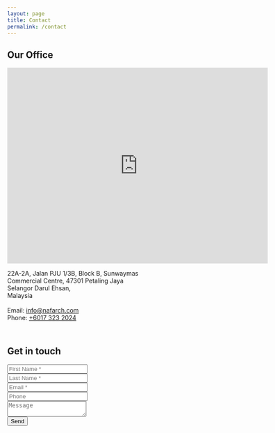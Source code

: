 ```yaml
---
layout: page
title: Contact
permalink: /contact
---
```


<section>
  <h2 class="align-center">Our Office</h2>
  <div class="row">
    <div class="6u 12u$(small)">
      <div class="google-maps">
        <iframe src="https://www.google.com/maps/embed?pb=!1m18!1m12!1m3!1d7967.806708159129!2d101.59508362851558!3d3.1202606538577133!2m3!1f0!2f0!3f0!3m2!1i1024!2i768!4f13.1!3m3!1m2!1s0x0%3A0x0!2zM8KwMDcnMTIuOSJOIDEwMcKwMzUnNTguMSJF!5e0!3m2!1sen!2sus!4v1521177639600" width="600" height="450" frameborder="0" style="border:0" allowfullscreen></iframe>
      </div>
    </div>
    <div class="6u$ 12u$(small)">
      <p class="address-info">
        22A-2A, Jalan PJU 1/3B, Block B, Sunwaymas
        <br />
        Commercial Centre, 47301 Petaling Jaya
        <br />
        Selangor Darul Ehsan,
        <br />
        Malaysia
        <br /><br />
        Email: <a href="mailto:info@nafarch.com" class="dotted">info@nafarch.com</a>
        <br />
        Phone: <a href="tel:60173232024" class="dotted">+6017 323 2024</a>
      </p>
    </div>
  </div>
</section>

<section style="margin-top: 4em;">
  <h2 class="align-center">Get in touch</h2>
  <form id="contact-form" method="post" action="https://formspree.io/info@nafarch.com">
    <div class="field half first">
      <input type="text" name="firstname" id="firstname" placeholder="First Name *" />
    </div>
    <div class="field half">
      <input type="text" name="lastname" id="lastname" placeholder="Last Name *" />
    </div>
    <div class="field half first">
      <input type="email" name="email" id="email" placeholder="Email *" />
    </div>
    <div class="field half">
      <input type="text" name="phone" id="phone" placeholder="Phone" />
    </div>
    <div class="field">
      <textarea id="message" name="message" placeholder="Message"></textarea>
    </div>
    <input type="submit" value="Send" class="special" />
    <input type="hidden" name="_subject" value="Contact NAF Arch" />
    <input type="hidden" name="_next" value="{{ site.baseurl }}/contact?submitted=true" />
    <input type="hidden" name="_language" value="en" />
    <input type="text" name="_gotcha" style="display:none" />
  </form>
</section>